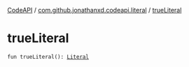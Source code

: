[CodeAPI](../index.md) / [com.github.jonathanxd.codeapi.literal](index.md) / [trueLiteral](.)

# trueLiteral

`fun trueLiteral(): `[`Literal`](-literal/index.md)
